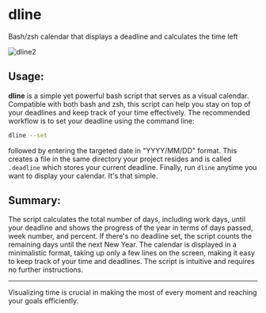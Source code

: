 # dline
Bash/zsh calendar that displays a deadline and calculates the time left

![dline2](https://user-images.githubusercontent.com/411471/217948366-1549e86d-e679-424e-956d-c0285ad24f8a.png)

## Usage:

**dline** is a simple yet powerful bash script that serves as a visual calendar. Compatible with both bash and zsh, this script can help you stay on top of your deadlines and keep track of your time effectively. The recommended workflow is to set your deadline using the command line: 

```zsh
dline --set
```

followed by entering the targeted date in "YYYY/MM/DD" format. This creates a file in the same directory your project resides and is called `.deadline` which stores your current deadline. Finally, run `dline` anytime you want to display your calendar. It's that simple.

## Summary:

The script calculates the total number of days, including work days, until your deadline and shows the progress of the year in terms of days passed, week number, and percent. If there's no deadline set, the script counts the remaining days until the next New Year. The calendar is displayed in a minimalistic format, taking up only a few lines on the screen, making it easy to keep track of your time and deadlines. The script is intuitive and requires no further instructions.

---

Visualizing time is crucial in making the most of every moment and reaching your goals efficiently.

